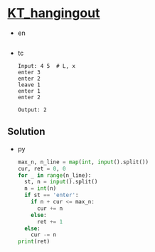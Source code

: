 # [KT_hangingout](https://open.kattis.com/problems/hangingout)

* en

  ```en

  ```

* tc

  ```tc
  Input: 4 5  # L, x
  enter 3
  enter 2
  leave 1
  enter 1
  enter 2

  Output: 2
  ```

## Solution

* py

  ```py
  max_n, n_line = map(int, input().split())
  cur, ret = 0, 0
  for _ in range(n_line):
    st, n = input().split()
    n = int(n)
    if st == 'enter':
      if n + cur <= max_n:
        cur += n
      else:
        ret += 1
    else:
      cur -= n
  print(ret)
  ```
